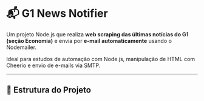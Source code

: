 # 📬 G1 News Notifier

Um projeto Node.js que realiza **web scraping das últimas notícias do G1 (seção Economia)** e envia por **e-mail automaticamente** usando o Nodemailer.

Ideal para estudos de automação com Node.js, manipulação de HTML com Cheerio e envio de e-mails via SMTP.

---

## 🧩 Estrutura do Projeto

